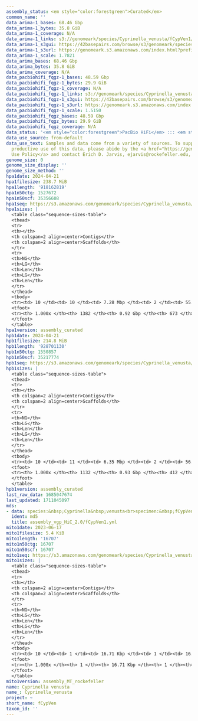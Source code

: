 ```yaml
---
assembly_status: <em style="color:forestgreen">Curated</em>
common_name: ''
data_arima-1_bases: 68.46 Gbp
data_arima-1_bytes: 35.8 GiB
data_arima-1_coverage: N/A
data_arima-1_links: s3://genomeark/species/Cyprinella_venusta/fCypVen1/genomic_data/arima/<br>
data_arima-1_s3gui: https://42basepairs.com/browse/s3/genomeark/species/Cyprinella_venusta/fCypVen1/genomic_data/arima/
data_arima-1_s3url: https://genomeark.s3.amazonaws.com/index.html?prefix=species/Cyprinella_venusta/fCypVen1/genomic_data/arima/
data_arima-1_scale: 1.7821
data_arima_bases: 68.46 Gbp
data_arima_bytes: 35.8 GiB
data_arima_coverage: N/A
data_pacbiohifi_fqgz-1_bases: 48.59 Gbp
data_pacbiohifi_fqgz-1_bytes: 29.9 GiB
data_pacbiohifi_fqgz-1_coverage: N/A
data_pacbiohifi_fqgz-1_links: s3://genomeark/species/Cyprinella_venusta/fCypVen1/genomic_data/pacbio_hifi/<br>
data_pacbiohifi_fqgz-1_s3gui: https://42basepairs.com/browse/s3/genomeark/species/Cyprinella_venusta/fCypVen1/genomic_data/pacbio_hifi/
data_pacbiohifi_fqgz-1_s3url: https://genomeark.s3.amazonaws.com/index.html?prefix=species/Cyprinella_venusta/fCypVen1/genomic_data/pacbio_hifi/
data_pacbiohifi_fqgz-1_scale: 1.5150
data_pacbiohifi_fqgz_bases: 48.59 Gbp
data_pacbiohifi_fqgz_bytes: 29.9 GiB
data_pacbiohifi_fqgz_coverage: N/A
data_status: '<em style="color:forestgreen">PacBio HiFi</em> ::: <em style="color:forestgreen">Arima</em>'
data_use_source: from-default
data_use_text: Samples and data come from a variety of sources. To support fair and
  productive use of this data, please abide by the <a href="https://genome10k.soe.ucsc.edu/data-use-policies/">Data
  Use Policy</a> and contact Erich D. Jarvis, ejarvis@rockefeller.edu, with any questions.
genome_size: 0
genome_size_display: ''
genome_size_method: ''
hpa1date: 2024-04-21
hpa1filesize: 238.7 MiB
hpa1length: '918162819'
hpa1n50ctg: 1527672
hpa1n50scf: 35356608
hpa1seq: https://s3.amazonaws.com/genomeark/species/Cyprinella_venusta/fCypVen1/assembly_curated/fCypVen1.hap1.cur.20240421.fasta.gz
hpa1sizes: |
  <table class="sequence-sizes-table">
  <thead>
  <tr>
  <th></th>
  <th colspan=2 align=center>Contigs</th>
  <th colspan=2 align=center>Scaffolds</th>
  </tr>
  <tr>
  <th>NG</th>
  <th>LG</th>
  <th>Len</th>
  <th>LG</th>
  <th>Len</th>
  </tr>
  </thead>
  <tbody>
  <tr><td> 10 </td><td> 10 </td><td> 7.28 Mbp </td><td> 2 </td><td> 55.99 Mbp </td></tr><tr><td> 20 </td><td> 27 </td><td> 4.09 Mbp </td><td> 4 </td><td> 42.85 Mbp </td></tr><tr><td> 30 </td><td> 55 </td><td> 2.87 Mbp </td><td> 6 </td><td> 38.41 Mbp </td></tr><tr><td> 40 </td><td> 95 </td><td> 1.97 Mbp </td><td> 9 </td><td> 36.89 Mbp </td></tr><tr style="background-color:#cccccc;"><td> 50 </td><td> 148 </td><td style="background-color:#88ff88;"> 1.53 Mbp </td><td> 11 </td><td style="background-color:#88ff88;"> 35.36 Mbp </td></tr><tr><td> 60 </td><td> 214 </td><td> 1.29 Mbp </td><td> 14 </td><td> 34.04 Mbp </td></tr><tr><td> 70 </td><td> 294 </td><td> 1.04 Mbp </td><td> 17 </td><td> 31.57 Mbp </td></tr><tr><td> 80 </td><td> 394 </td><td> 0.81 Mbp </td><td> 20 </td><td> 29.44 Mbp </td></tr><tr><td> 90 </td><td> 525 </td><td> 0.58 Mbp </td><td> 23 </td><td> 24.84 Mbp </td></tr><tr><td> 100 </td><td> 1382 </td><td> 150  bp </td><td> 673 </td><td> 12.20 Kbp </td></tr></tbody>
  <tfoot>
  <tr><th> 1.000x </th><th> 1382 </th><th> 0.92 Gbp </th><th> 673 </th><th> 0.92 Gbp </th></tr>
  </tfoot>
  </table>
hpa1version: assembly_curated
hpb1date: 2024-04-21
hpb1filesize: 214.8 MiB
hpb1length: '928701130'
hpb1n50ctg: 1550857
hpb1n50scf: 35217774
hpb1seq: https://s3.amazonaws.com/genomeark/species/Cyprinella_venusta/fCypVen1/assembly_curated/fCypVen1.hap2.cur.20240421.fasta.gz
hpb1sizes: |
  <table class="sequence-sizes-table">
  <thead>
  <tr>
  <th></th>
  <th colspan=2 align=center>Contigs</th>
  <th colspan=2 align=center>Scaffolds</th>
  </tr>
  <tr>
  <th>NG</th>
  <th>LG</th>
  <th>Len</th>
  <th>LG</th>
  <th>Len</th>
  </tr>
  </thead>
  <tbody>
  <tr><td> 10 </td><td> 11 </td><td> 6.35 Mbp </td><td> 2 </td><td> 56.08 Mbp </td></tr><tr><td> 20 </td><td> 31 </td><td> 3.71 Mbp </td><td> 4 </td><td> 44.69 Mbp </td></tr><tr><td> 30 </td><td> 63 </td><td> 2.38 Mbp </td><td> 6 </td><td> 39.20 Mbp </td></tr><tr><td> 40 </td><td> 106 </td><td> 1.95 Mbp </td><td> 9 </td><td> 37.59 Mbp </td></tr><tr style="background-color:#cccccc;"><td> 50 </td><td> 160 </td><td style="background-color:#88ff88;"> 1.55 Mbp </td><td> 11 </td><td style="background-color:#88ff88;"> 35.22 Mbp </td></tr><tr><td> 60 </td><td> 225 </td><td> 1.31 Mbp </td><td> 14 </td><td> 34.29 Mbp </td></tr><tr><td> 70 </td><td> 304 </td><td> 1.07 Mbp </td><td> 17 </td><td> 31.15 Mbp </td></tr><tr><td> 80 </td><td> 403 </td><td> 0.83 Mbp </td><td> 20 </td><td> 29.87 Mbp </td></tr><tr><td> 90 </td><td> 532 </td><td> 0.61 Mbp </td><td> 23 </td><td> 27.97 Mbp </td></tr><tr><td> 100 </td><td> 1132 </td><td> 163  bp </td><td> 412 </td><td> 13.51 Kbp </td></tr></tbody>
  <tfoot>
  <tr><th> 1.000x </th><th> 1132 </th><th> 0.93 Gbp </th><th> 412 </th><th> 0.93 Gbp </th></tr>
  </tfoot>
  </table>
hpb1version: assembly_curated
last_raw_data: 1685047674
last_updated: 1711045097
mds:
- data: species:&nbsp;Cyprinella&nbsp;venusta<br>specimen:&nbsp;fCypVen1<br>projects:&nbsp;<br>&nbsp;&nbsp;-&nbsp;vgp<br>hap1:&nbsp;s3://genomeark/species/Cyprinella_venusta/fCypVen1/assembly_vgp_HiC_2.0/fCypVen1.HiC.hap1.20230613.fasta.gz<br>hap2:&nbsp;s3://genomeark/species/Cyprinella_venusta/fCypVen1/assembly_vgp_HiC_2.0/fCypVen1.HiC.hap2.20230613.fasta.gz<br>pretext_hap1:&nbsp;s3://genomeark/species/Cyprinella_venusta/fCypVen1/assembly_vgp_HiC_2.0/evaluation/hap1/pretext/fCypVen1_hap1__s2_heatmap.pretext<br>pretext_hap2:&nbsp;s3://genomeark/species/Cyprinella_venusta/fCypVen1/assembly_vgp_HiC_2.0/evaluation/hap2/pretext/fCypVen1_hap2__s2_heatmap.pretext<br>kmer_spectra_img:&nbsp;s3://genomeark/species/Cyprinella_venusta/fCypVen1/assembly_vgp_HiC_2.0/evaluation/purge_dups/merqury/fCypVen1_png/<br>mito:&nbsp;s3://genomeark/species/Cyprinella_venusta/fCypVen1/assembly_MT_rockefeller/fCypVen1.MT.20230617.fasta.gz<br>pipeline:<br>&nbsp;&nbsp;-&nbsp;hifiasm&nbsp;(0.19.3+galaxy0)<br>&nbsp;&nbsp;-&nbsp;purge_dups&nbsp;(1.2.6+galaxy0)<br>&nbsp;&nbsp;-&nbsp;yahs&nbsp;(1.2a.2+galaxy1)<br>assembled_by_group:&nbsp;Rockefeller<br>notes:&nbsp;This&nbsp;was&nbsp;a&nbsp;hifiasm-HiC&nbsp;assembly&nbsp;of&nbsp;fCypVen1,&nbsp;resulting&nbsp;in&nbsp;two&nbsp;complete&nbsp;haplotypes.&nbsp;This&nbsp;individual&nbsp;did&nbsp;have&nbsp;not&nbsp;bionano&nbsp;data.&nbsp;The&nbsp;hap1&nbsp;and&nbsp;hap2&nbsp;assemblies&nbsp;were&nbsp;purged&nbsp;with&nbsp;the&nbsp;purge_dups&nbsp;piepeline.&nbsp;HiC&nbsp;scaffolding&nbsp;was&nbsp;performed&nbsp;with&nbsp;yahs.&nbsp;The&nbsp;HiC&nbsp;prep&nbsp;was&nbsp;Arima&nbsp;kit&nbsp;2.
  ident: md5
  title: assembly_vgp_HiC_2.0/fCypVen1.yml
mito1date: 2023-06-17
mito1filesize: 5.4 KiB
mito1length: '16707'
mito1n50ctg: 16707
mito1n50scf: 16707
mito1seq: https://s3.amazonaws.com/genomeark/species/Cyprinella_venusta/fCypVen1/assembly_MT_rockefeller/fCypVen1.MT.20230617.fasta.gz
mito1sizes: |
  <table class="sequence-sizes-table">
  <thead>
  <tr>
  <th></th>
  <th colspan=2 align=center>Contigs</th>
  <th colspan=2 align=center>Scaffolds</th>
  </tr>
  <tr>
  <th>NG</th>
  <th>LG</th>
  <th>Len</th>
  <th>LG</th>
  <th>Len</th>
  </tr>
  </thead>
  <tbody>
  <tr><td> 10 </td><td> 1 </td><td> 16.71 Kbp </td><td> 1 </td><td> 16.71 Kbp </td></tr><tr><td> 20 </td><td> 1 </td><td> 16.71 Kbp </td><td> 1 </td><td> 16.71 Kbp </td></tr><tr><td> 30 </td><td> 1 </td><td> 16.71 Kbp </td><td> 1 </td><td> 16.71 Kbp </td></tr><tr><td> 40 </td><td> 1 </td><td> 16.71 Kbp </td><td> 1 </td><td> 16.71 Kbp </td></tr><tr style="background-color:#cccccc;"><td> 50 </td><td> 1 </td><td style="background-color:#ff8888;"> 16.71 Kbp </td><td> 1 </td><td style="background-color:#ff8888;"> 16.71 Kbp </td></tr><tr><td> 60 </td><td> 1 </td><td> 16.71 Kbp </td><td> 1 </td><td> 16.71 Kbp </td></tr><tr><td> 70 </td><td> 1 </td><td> 16.71 Kbp </td><td> 1 </td><td> 16.71 Kbp </td></tr><tr><td> 80 </td><td> 1 </td><td> 16.71 Kbp </td><td> 1 </td><td> 16.71 Kbp </td></tr><tr><td> 90 </td><td> 1 </td><td> 16.71 Kbp </td><td> 1 </td><td> 16.71 Kbp </td></tr><tr><td> 100 </td><td> 1 </td><td> 16.71 Kbp </td><td> 1 </td><td> 16.71 Kbp </td></tr></tbody>
  <tfoot>
  <tr><th> 1.000x </th><th> 1 </th><th> 16.71 Kbp </th><th> 1 </th><th> 16.71 Kbp </th></tr>
  </tfoot>
  </table>
mito1version: assembly_MT_rockefeller
name: Cyprinella venusta
name_: Cyprinella_venusta
project: ~
short_name: fCypVen
taxon_id: ''
---
```

